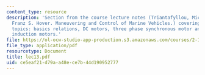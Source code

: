 ```yaml
---
content_type: resource
description: 'Section from the course lecture notes (Triantafyllou, Michael S., and
  Franz S. Hover. Maneuvering and Control of Marine Vehicles.) covering the following
  topics: basics relations, DC motors, three phase synchronous motor and three phase
  induction motors.'
file: https://ol-ocw-studio-app-production.s3.amazonaws.com/courses/2-154-maneuvering-and-control-of-surface-and-underwater-vehicles-13-49-fall-2004/ce5eaf21d79aa48ece7b44d190952777_lec13.pdf
file_type: application/pdf
resourcetype: Document
title: lec13.pdf
uid: ce5eaf21-d79a-a48e-ce7b-44d190952777
---
```

